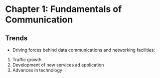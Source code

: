 # Chapter 1: Fundamentals of Communication
## Trends 
- Driving forces behind data communications and networking facilities:
1. Traffic growth
2. Development of new services ad application
3. Advances in technology
